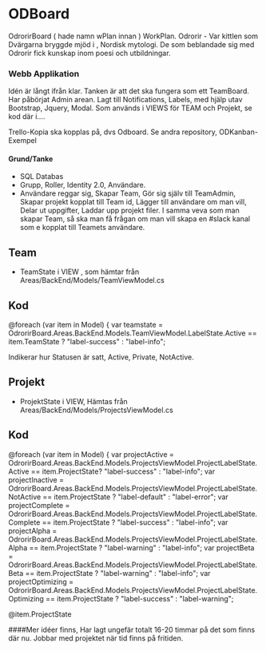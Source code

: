 # ODBoard
OdrorirBoard ( hade namn wPlan innan ) WorkPlan.
Odrorir - Var kittlen som Dvärgarna bryggde mjöd i , Nordisk mytologi. De som beblandade sig med Odrorir fick kunskap inom
poesi och utbildningar.

### Webb Applikation

Idén är långt ifrån klar.
Tanken är att det ska fungera som ett TeamBoard.
Har påbörjat Admin arean.
Lagt till Notifications, Labels, med hjälp utav Bootstrap, Jquery, Modal. 
Som används i VIEWS för TEAM och Projekt, se kod där i....

Trello-Kopia ska kopplas på, dvs Odboard. Se andra repository, ODKanban-Exempel

#### Grund/Tanke

+ SQL Databas
+ Grupp, Roller, Identity 2.0, Användare.
+ Användare reggar sig, Skapar Team, Gör sig själv till TeamAdmin, Skapar projekt kopplat till Team id,
Lägger till användare om man vill, Delar ut uppgifter, Laddar upp projekt filer.
I samma veva som man skapar Team, så ska man få frågan om man vill skapa en #slack kanal som e kopplat till Teamets användare.

## Team
+ TeamState i VIEW , som hämtar från Areas/BackEnd/Models/TeamViewModel.cs

## Kod
@foreach (var item in Model)
 {
   var teamstate = OdrorirBoard.Areas.BackEnd.Models.TeamViewModel.LabelState.Active == item.TeamState ? "label-success" : "label-info";

Indikerar hur Statusen är satt, Active, Private, NotActive.

## Projekt
+ ProjektState i VIEW, Hämtas från Areas/BackEnd/Models/ProjectsViewModel.cs

## Kod
@foreach (var item in Model)
                            {
                                var projectActive = OdrorirBoard.Areas.BackEnd.Models.ProjectsViewModel.ProjectLabelState.Active == item.ProjectState? "label-success" : "label-info";
                                var projectInactive = OdrorirBoard.Areas.BackEnd.Models.ProjectsViewModel.ProjectLabelState.NotActive == item.ProjectState ? "label-default" : "label-error";
                                var projectComplete = OdrorirBoard.Areas.BackEnd.Models.ProjectsViewModel.ProjectLabelState.Complete == item.ProjectState ? "label-success" : "label-info";
                                var projectAlpha = OdrorirBoard.Areas.BackEnd.Models.ProjectsViewModel.ProjectLabelState.Alpha == item.ProjectState ? "label-warning" : "label-info";
                                var projectBeta = OdrorirBoard.Areas.BackEnd.Models.ProjectsViewModel.ProjectLabelState.Beta == item.ProjectState ? "label-warning" : "label-info";
                                var projectOptimizing = OdrorirBoard.Areas.BackEnd.Models.ProjectsViewModel.ProjectLabelState.Optimizing == item.ProjectState ? "label-success" : "label-warning";

<td>
<span class="label @projectActive @projectInactive @projectComplete @projectAlpha @projectBeta @projectOptimizing">@item.ProjectState</span>
</td>

	
####Mer idéer finns, 
Har lagt ungefär totalt 16-20 timmar på det som finns där nu. Jobbar med projektet när tid finns på fritiden.



